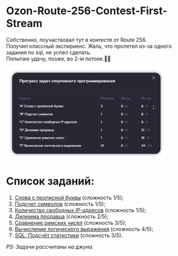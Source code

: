 # Ozon-Route-256-Contest-First-Stream
Собственно, поучаствовал тут в контесте от Route 256.<br/>Получил классный экспириенс. Жаль, что пролетел из-за одного задания по sql, не успел сделать.<br/>Попытаю удачу, позже, во 2-м потоке.🙂🙃

<img height="250" align="centr" src="result.png">

# Список заданий:
1. [Слова с прописной буквы](Ozon.CapitalizedWords\Program.cs) (сложность 1/5);
2. [Подсчет символов](Ozon.CountingCharacters\Program.cs) (сложность 1/5);
3. [Количество свободных IP-адресов](Ozon.CountingIPByRange\Program.cs) (сложность 1/5);
4. [Дилемма продавца](Ozon.SalesmanDilemma\Program.cs) (сложность 2/5);
5. [Сравнение римских чисел](Ozon.ComparisonRomanNumbers\Program.cs) (сложность 3/5);
6. [Вычисление логического выражения](Ozon.EvaluatingBooleanExpression\Program.cs) (сложность 4/5);
7. [SQL: Подсчёт статистики](sql-task.png) (сложность 3/5).

_PS: Задачи рассчитаны на джуна._
